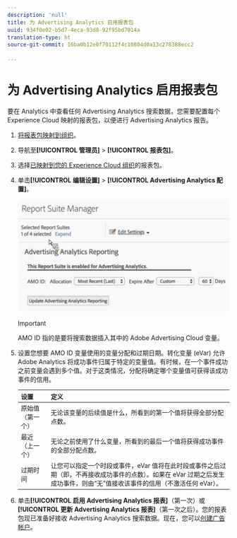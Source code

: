 ```yaml
---
description: 'null'
title: 为 Advertising Analytics 启用报表包
uuid: 934f0e02-b5d7-4eca-93d8-92f95bd7014a
translation-type: ht
source-git-commit: 16ba0b12e0f70112f4c10804d0a13c278388ecc2

---
```



# 为 Advertising Analytics 启用报表包

要在 Analytics 中查看任何 Advertising Analytics 搜索数据，您需要配置每个 Experience Cloud 映射的报表包，以便进行 Advertising Analytics 报告。

1. [将报表包映射到组织](https://marketing.adobe.com/resources/help/en_US/mcloud/map-report-suite.html)。
1. 导航至&#x200B;**[!UICONTROL 管理员]** > **[!UICONTROL 报表包]**。

1. 选择[已映射到您的 Experience Cloud 组织](https://marketing.adobe.com/resources/help/en_US/mcloud/map-report-suite.html)的报表包。
1. 单击&#x200B;**[!UICONTROL 编辑设置]** > **[!UICONTROL Advertising Analytics 配置]**。

   ![](assets/aa_reporting.png)

   >[!IMPORTANT]
   >
   >AMO ID 指的是要将搜索数据插入其中的 Adobe Advertising Cloud 变量。

1. 设置您想要 AMO ID 变量使用的变量分配和过期日期。转化变量 (eVar) 允许 Adobe Analytics 将成功事件归属于特定的变量值。有时候，在一个事件成功之前变量会遇到多个值。对于这类情况，分配将确定哪个变量值可获得该成功事件的信用。

   | 设置 | 定义 |
   |--- |--- |
   | 原始值（第一个） | 无论该变量的后续值是什么，所看到的第一个值将获得全部分配点数。 |
   | 最近（上一个） | 无论之前使用了什么变量，所看到的最后一个值将获得成功事件的全部分配点数。 |
   | 过期时间 | 让您可以指定一个时段或事件，eVar 值将在此时段或事件之后过期（即，不再接收成功事件的点数）。如果在 eVar 过期之后发生成功事件，则由“无”值接收该事件的信用（不激活任何 eVar）。 |

1. 单击&#x200B;**[!UICONTROL 启用 Advertising Analytics 报表]**（第一次）或&#x200B;**[!UICONTROL 更新 Advertising Analytics 报表]**（第一次之后）。您的报表包现已准备好接收 Advertising Analytics 搜索数据。现在，您可以[创建广告帐户](/help/integrate/c-advertising-analytics/c-adanalytics-workflow/aa-create-ad-account.md)。

